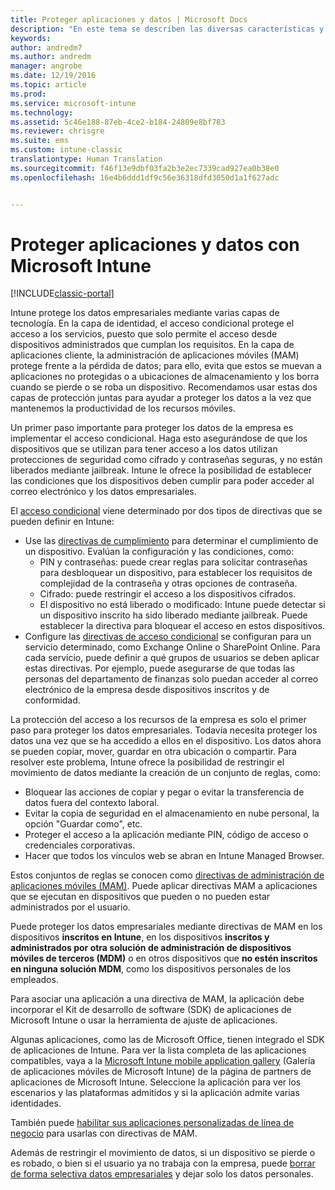 ```yaml
---
title: Proteger aplicaciones y datos | Microsoft Docs
description: "En este tema se describen las diversas características y funcionalidades de Intune que están disponibles para ayudarle a proteger sus datos y aplicaciones de empresa."
keywords: 
author: andredm7
ms.author: andredm
manager: angrobe
ms.date: 12/19/2016
ms.topic: article
ms.prod: 
ms.service: microsoft-intune
ms.technology: 
ms.assetid: 5c46e188-87eb-4ce2-b184-24809e8bf783
ms.reviewer: chrisgre
ms.suite: ems
ms.custom: intune-classic
translationtype: Human Translation
ms.sourcegitcommit: f46f13e9dbf03fa2b3e2ec7339cad927ea0b38e0
ms.openlocfilehash: 16e4b6ddd1df9c56e36318dfd3050d1a1f627adc


---
```


# <a name="protect-apps-and-data-with-microsoft-intune"></a>Proteger aplicaciones y datos con Microsoft Intune

[!INCLUDE[classic-portal](../includes/classic-portal.md)]

Intune protege los datos empresariales mediante varias capas de tecnología. En la capa de identidad, el acceso condicional protege el acceso a los servicios, puesto que solo permite el acceso desde dispositivos administrados que cumplan los requisitos. En la capa de aplicaciones cliente, la administración de aplicaciones móviles (MAM) protege frente a la pérdida de datos; para ello, evita que estos se muevan a aplicaciones no protegidas o a ubicaciones de almacenamiento y los borra cuando se pierde o se roba un dispositivo. Recomendamos usar estas dos capas de protección juntas para ayudar a proteger los datos a la vez que mantenemos la productividad de los recursos móviles.

Un primer paso importante para proteger los datos de la empresa es implementar el acceso condicional. Haga esto asegurándose de que los dispositivos que se utilizan para tener acceso a los datos utilizan protecciones de seguridad como cifrado y contraseñas seguras, y no están liberados mediante jailbreak. Intune le ofrece la posibilidad de establecer las condiciones que los dispositivos deben cumplir para poder acceder al correo electrónico y los datos empresariales.

El [acceso condicional](restrict-access-to-email-and-o365-services-with-microsoft-intune.md) viene determinado por dos tipos de directivas que se pueden definir en Intune:
- Use las [directivas de cumplimiento](introduction-to-device-compliance-policies-in-microsoft-intune.md) para determinar el cumplimiento de un dispositivo. Evalúan la configuración y las condiciones, como:
  - PIN y contraseñas: puede crear reglas para solicitar contraseñas para desbloquear un dispositivo, para establecer los requisitos de complejidad de la contraseña y otras opciones de contraseña.
  - Cifrado: puede restringir el acceso a los dispositivos cifrados.
  - El dispositivo no está liberado o modificado: Intune puede detectar si un dispositivo inscrito ha sido liberado mediante jailbreak. Puede establecer la directiva para bloquear el acceso en estos dispositivos.
- Configure las [directivas de acceso condicional](restrict-access-to-email-and-o365-services-with-microsoft-intune.md) se configuran para un servicio determinado, como Exchange Online o SharePoint Online. Para cada servicio, puede definir a qué grupos de usuarios se deben aplicar estas directivas. Por ejemplo, puede asegurarse de que todas las personas del departamento de finanzas solo puedan acceder al correo electrónico de la empresa desde dispositivos inscritos y de conformidad.

La protección del acceso a los recursos de la empresa es solo el primer paso para proteger los datos empresariales. Todavía necesita proteger los datos una vez que se ha accedido a ellos en el dispositivo. Los datos ahora se pueden copiar, mover, guardar en otra ubicación o compartir. Para resolver este problema, Intune ofrece la posibilidad de restringir el movimiento de datos mediante la creación de un conjunto de reglas, como:
- Bloquear las acciones de copiar y pegar o evitar la transferencia de datos fuera del contexto laboral.
- Evitar la copia de seguridad en el almacenamiento en nube personal, la opción "Guardar como", etc.
- Proteger el acceso a la aplicación mediante PIN, código de acceso o credenciales corporativas.
- Hacer que todos los vínculos web se abran en Intune Managed Browser.

Estos conjuntos de reglas se conocen como [directivas de administración de aplicaciones móviles (MAM)](protect-app-data-using-mobile-app-management-policies-with-microsoft-intune.md). Puede aplicar directivas MAM a aplicaciones que se ejecutan en dispositivos que pueden o no pueden estar administrados por el usuario.  

Puede proteger los datos empresariales mediante directivas de MAM en los dispositivos **inscritos en Intune**, en los dispositivos **inscritos y administrados por otra solución de administración de dispositivos móviles de terceros (MDM)** o en otros dispositivos que **no estén inscritos en ninguna solución MDM**, como los dispositivos personales de los empleados.

Para asociar una aplicación a una directiva de MAM, la aplicación debe incorporar el Kit de desarrollo de software (SDK) de aplicaciones de Microsoft Intune o usar la herramienta de ajuste de aplicaciones.

Algunas aplicaciones, como las de Microsoft Office, tienen integrado el SDK de aplicaciones de Intune. Para ver la lista completa de las aplicaciones compatibles, vaya a la [Microsoft Intune mobile application gallery](https://www.microsoft.com/en-us/cloud-platform/microsoft-intune-apps) (Galería de aplicaciones móviles de Microsoft Intune) de la página de partners de aplicaciones de Microsoft Intune. Seleccione la aplicación para ver los escenarios y las plataformas admitidos y si la aplicación admite varias identidades.

También puede [habilitar sus aplicaciones personalizadas de línea de negocio](decide-how-to-prepare-apps-for-mobile-application-management-with-microsoft-intune.md) para usarlas con directivas de MAM.

Además de restringir el movimiento de datos, si un dispositivo se pierde o es robado, o bien si el usuario ya no trabaja con la empresa, puede [borrar de forma selectiva datos empresariales](wipe-managed-company-app-data-with-microsoft-intune.md) y dejar solo los datos personales.



<!--HONumber=Dec16_HO3-->


